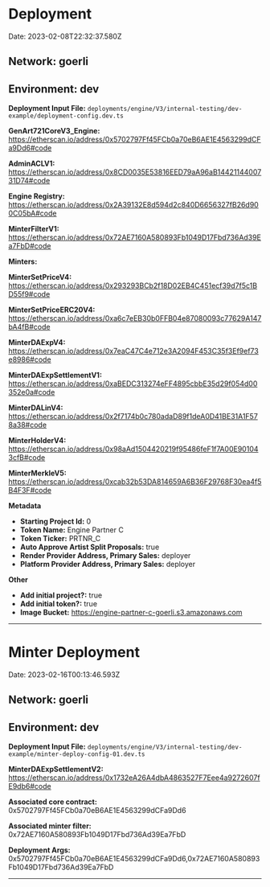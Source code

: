 
# Deployment

Date: 2023-02-08T22:32:37.580Z

## **Network:** goerli

## **Environment:** dev

**Deployment Input File:** `deployments/engine/V3/internal-testing/dev-example/deployment-config.dev.ts`

**GenArt721CoreV3_Engine:** https://etherscan.io/address/0x5702797Ff45FCb0a70eB6AE1E4563299dCFa9Dd6#code

**AdminACLV1:** https://etherscan.io/address/0x8CD0035E53816EED79aA96aB1442114400731D74#code

**Engine Registry:** https://etherscan.io/address/0x2A39132E8d594d2c840D6656327fB26d900C05bA#code

**MinterFilterV1:** https://etherscan.io/address/0x72AE7160A580893Fb1049D17Fbd736Ad39Ea7FbD#code

**Minters:**

**MinterSetPriceV4:** https://etherscan.io/address/0x293293BCb2f18D02EB4C451ecf39d7f5c1BD55f9#code

**MinterSetPriceERC20V4:** https://etherscan.io/address/0xa6c7eEB30b0FFB04e87080093c77629A147bA4fB#code

**MinterDAExpV4:** https://etherscan.io/address/0x7eaC47C4e712e3A2094F453C35f3Ef9ef73e8986#code

**MinterDAExpSettlementV1:** https://etherscan.io/address/0xaBEDC313274eFF4895cbbE35d29f054d00352e0a#code

**MinterDALinV4:** https://etherscan.io/address/0x2f7174b0c780adaD89f1deA0D41BE31A1F578a38#code

**MinterHolderV4:** https://etherscan.io/address/0x98aAd1504420219f95486feF1f7A00E901043cfB#code

**MinterMerkleV5:** https://etherscan.io/address/0xcab32b53DA814659A6B36F29768F30ea4f5B4F3F#code



**Metadata**

- **Starting Project Id:** 0
- **Token Name:** Engine Partner C
- **Token Ticker:** PRTNR_C
- **Auto Approve Artist Split Proposals:** true
- **Render Provider Address, Primary Sales:** deployer
- **Platform Provider Address, Primary Sales:** deployer

**Other**

- **Add initial project?:** true
- **Add initial token?:** true
- **Image Bucket:** https://engine-partner-c-goerli.s3.amazonaws.com

---


# Minter Deployment

Date: 2023-02-16T00:13:46.593Z

## **Network:** goerli

## **Environment:** dev

**Deployment Input File:** `deployments/engine/V3/internal-testing/dev-example/minter-deploy-config-01.dev.ts`

**MinterDAExpSettlementV2:** https://etherscan.io/address/0x1732eA26A4dbA4863527F7Eee4a9272607fE9db6#code

**Associated core contract:** 0x5702797Ff45FCb0a70eB6AE1E4563299dCFa9Dd6

**Associated minter filter:** 0x72AE7160A580893Fb1049D17Fbd736Ad39Ea7FbD

**Deployment Args:** 0x5702797Ff45FCb0a70eB6AE1E4563299dCFa9Dd6,0x72AE7160A580893Fb1049D17Fbd736Ad39Ea7FbD

---

